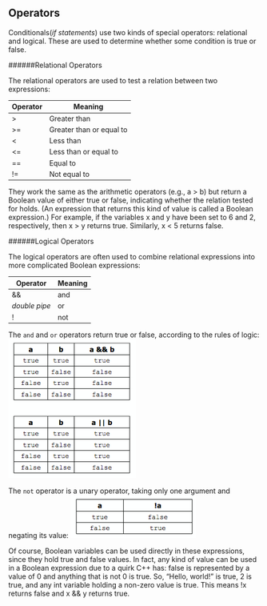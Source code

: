 ## Operators


Conditionals(*if statements*) use two kinds of special operators: relational and logical. These are used to
determine whether some condition is true or false.

######Relational Operators

The relational operators are used to test a relation between two expressions:

|**Operator**| **Meaning**|
|--|--|
|> |Greater than|
|>= |Greater than or equal to |
|< |Less than |
|<= |Less than or equal to |
|== |Equal to |
|!= |Not equal to |

They work the same as the arithmetic operators (e.g., a > b) but return a Boolean value of
either true or false, indicating whether the relation tested for holds. (An expression that
returns this kind of value is called a Boolean expression.) For example, if the variables x and y
have been set to 6 and 2, respectively, then x > y returns true. Similarly, x < 5 returns
false.

######Logical Operators

The logical operators are often used to combine relational expressions into more complicated
Boolean expressions:

|**Operator**|**Meaning**|
|--|--|
|&&| and |
|*double pipe* |or |
|! |not |

The `and` and `or` operators return true or false, according to the rules of logic:
![and/or](./and_or.jpg)

The `not` operator is a unary operator, taking only one argument and negating its value:
![not](./not.jpg)


Of course, Boolean variables can be used directly in these expressions, since they hold true
and false values. In fact, any kind of value can be used in a Boolean expression due to a
quirk C++ has: false is represented by a value of 0 and anything that is not 0 is true. So,
“Hello, world!” is true, 2 is true, and any int variable holding a non-zero value is true. This
means !x returns false and x && y returns true.




